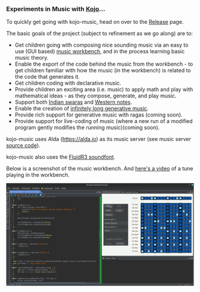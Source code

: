 ### Experiments in Music with [Kojo](https://www.kojo.in)...

To quickly get going with kojo-music, head on over to the [Release](https://github.com/litan/kojo-music/releases/tag/poc) page. 

The basic goals of the project (subject to refinement as we go along) are to:
* Get children going with composing nice sounding music via an easy to use (GUI based) [music workbench](samples/workbench.kojo), and in the process learning basic music theory.
* Enable the export of the code behind the music from the workbench - to get children familiar with how the music (in the workbench) is related to the code that generates it.
* Get children coding with declarative music.
* Provide children an exciting area (i.e. music) to apply math and play with mathematical ideas - as they compose, generate, and play music.
* Support both [Indian swaras](samples/examples/ons.kojo) and [Western notes](samples/examples/score1.kojo).
* Enable the creation of [infinitely long generative music](samples/examples/score_dyn.kojo).
* Provide rich support for generative music with ragas (coming soon).
* Provide support for live-coding of music (where a new run of a modified program gently modifies the running music)(coming soon).

kojo-music uses Alda (https://alda.io) as its music server (see music server [source code](https://github.com/litan/alda/tree/master/player)).

kojo-music also uses the [FluidR3 soundfont](https://repo1.maven.org/maven2/org/bitbucket/daveyarwood/fluid-r3/0.1.1/fluid-r3-0.1.1.jar).

Below is a screenshot of the music workbench. And [here's a video](https://vimeo.com/748282140) of a tune playing in the workbench.

![Kojo Workbench](doc/kojo-music-workbench.png)

